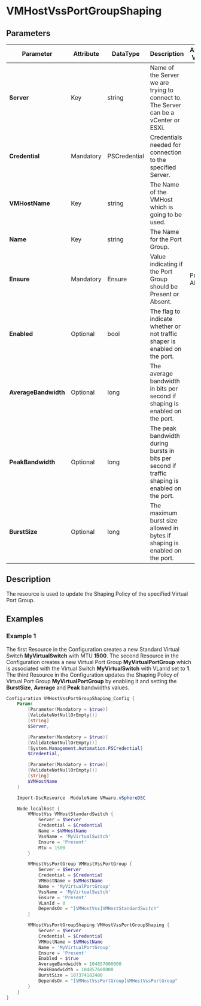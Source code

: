 # VMHostVssPortGroupShaping

## Parameters

| Parameter | Attribute | DataType | Description | Allowed Values |
| --- | --- | --- | --- | --- |
| **Server** | Key | string | Name of the Server we are trying to connect to. The Server can be a vCenter or ESXi. ||
| **Credential** | Mandatory | PSCredential | Credentials needed for connection to the specified Server. ||
| **VMHostName** | Key | string | The Name of the VMHost which is going to be used. ||
| **Name** | Key | string | The Name for the Port Group. ||
| **Ensure** | Mandatory | Ensure | Value indicating if the Port Group should be Present or Absent. | Present, Absent |
| **Enabled** | Optional | bool | The flag to indicate whether or not traffic shaper is enabled on the port. ||
| **AverageBandwidth** | Optional | long | The average bandwidth in bits per second if shaping is enabled on the port. ||
| **PeakBandwidth** | Optional | long | The peak bandwidth during bursts in bits per second if traffic shaping is enabled on the port. ||
| **BurstSize** | Optional | long | The maximum burst size allowed in bytes if shaping is enabled on the port. ||

## Description

The resource is used to update the Shaping Policy of the specified Virtual Port Group.

## Examples

### Example 1

The first Resource in the Configuration creates a new Standard Virtual Switch **MyVirtualSwitch** with MTU **1500**. The second Resource in the Configuration creates a new Virtual Port Group **MyVirtualPortGroup** which is associated with the Virtual Switch **MyVirtualSwitch** with VLanId set to **1**. The third Resource in the Configuration updates the Shaping Policy of Virtual Port Group **MyVirtualPortGroup** by enabling it and setting the **BurstSize**, **Average** and **Peak** bandwidths values.

```powershell
Configuration VMHostVssPortGroupShaping_Config {
    Param(
        [Parameter(Mandatory = $true)]
        [ValidateNotNullOrEmpty()]
        [string]
        $Server,

        [Parameter(Mandatory = $true)]
        [ValidateNotNullOrEmpty()]
        [System.Management.Automation.PSCredential]
        $Credential,

        [Parameter(Mandatory = $true)]
        [ValidateNotNullOrEmpty()]
        [string]
        $VMHostName
    )

    Import-DscResource -ModuleName VMware.vSphereDSC

    Node localhost {
        VMHostVss VMHostStandardSwitch {
            Server = $Server
            Credential = $Credential
            Name = $VMHostName
            VssName = 'MyVirtualSwitch'
            Ensure = 'Present'
            Mtu = 1500
        }

        VMHostVssPortGroup VMHostVssPortGroup {
            Server = $Server
            Credential = $Credential
            VMHostName = $VMHostName
            Name = 'MyVirtualPortGroup'
            VssName = 'MyVirtualSwitch'
            Ensure = 'Present'
            VLanId = 0
            DependsOn = "[VMHostVss]VMHostStandardSwitch"
        }

        VMHostVssPortGroupShaping VMHostVssPortGroupShaping {
            Server = $Server
            Credential = $Credential
            VMHostName = $VMHostName
            Name = 'MyVirtualPortGroup'
            Ensure = 'Present'
            Enabled = $true
            AverageBandwidth = 104857600000
            PeakBandwidth = 104857600000
            BurstSize = 107374182400
            DependsOn = "[VMHostVssPortGroup]VMHostVssPortGroup"
        }
    }
}
```
